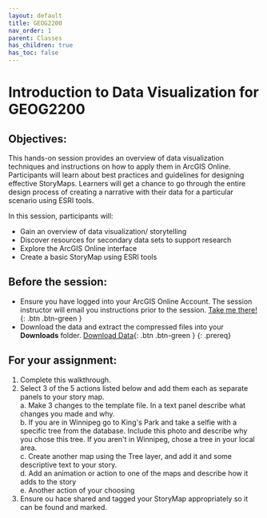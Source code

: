 ```yaml
---
layout: default
title: GEOG2200
nav_order: 1
parent: Classes
has_children: true
has_toc: false
---
```

# Introduction to Data Visualization for GEOG2200

## Objectives:

This hands-on session provides an overview of data visualization techniques and instructions on how to apply them in ArcGIS Online. Participants will learn about best practices and guidelines for designing effective StoryMaps. Learners will get a chance to go through the entire design process of creating a narrative with their data for a particular scenario using ESRI tools.  

In this session, participants will:  
- Gain an overview of data visualization/ storytelling  
- Discover resources for secondary data sets to support research   
- Explore the ArcGIS Online interface  
- Create a basic StoryMap using ESRI tools  

## Before the session:
- Ensure you have logged into your ArcGIS Online Account. The session instructor will email you instructions prior to the session. [Take me there!](https://univmb.maps.arcgis.com/){: .btn .btn-green }
- Download the data and extract the compressed files into your **Downloads** folder. [Download Data](https://github.com/meginwinnipeg/workshops/raw/main/content/classes/GEOG2200/data/geog2200_workshop.zip){: .btn .btn-green }
{: .prereq}  

## **For your assignment**:
1. Complete this walkthrough.
2. Select 3 of the 5 actions listed below and add them each as separate panels to your story map.  
    a. Make 3 changes to the template file. In a text panel describe what changes you made and why.  
	b. If you are in Winnipeg go to King's Park and take a selfie with a specific tree from the database. Include this photo and describe why you chose this tree. 
	If you aren't in Winnipeg, chose a tree in your local area.  
	c. Create another map using the Tree layer, and add it and some descriptive text to your story.  
	d. Add an animation or action to one of the maps and describe how it adds to the story  
	e. Another action of your choosing  
3. Ensure ou hace shared and tagged your StoryMap appropriately so it can be found and marked.  

